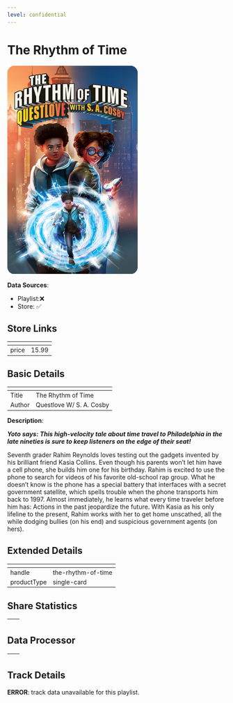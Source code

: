 ```yaml
---
level: confidential
---
```

# The Rhythm of Time

![card_[bP3nu].png](../../img/cards/card_[bP3nu].png)

**Data Sources**: 

- Playlist:❌
- Store: ✅


## Store Links

| <!-- --> | <!-- --> |
| - | - |
| price | 15.99 |


## Basic Details

| <!-- --> | <!-- --> |
| - | - |
| Title | The Rhythm of Time |
| Author | Questlove W/ S. A. Cosby |

**Description**:

_**Yoto says: This high-velocity tale about time travel to Philadelphia in the late nineties is sure to keep listeners on the edge of their seat!**_

Seventh grader Rahim Reynolds loves testing out the gadgets invented by his brilliant friend Kasia Collins. Even though his parents won’t let him have a cell phone, she builds him one for his birthday. Rahim is excited to use the phone to search for videos of his favorite old-school rap group. What he doesn’t know is the phone has a special battery that interfaces with a secret government satellite, which spells trouble when the phone transports him back to 1997. Almost immediately, he learns what every time traveler before him has: Actions in the past jeopardize the future. With Kasia as his only lifeline to the present, Rahim works with her to get home unscathed, all the while dodging bullies (on his end) and suspicious government agents (on hers).


## Extended Details

| <!-- --> | <!-- --> |
| - | - |
| handle | the-rhythm-of-time |
| productType | single-card |


## Share Statistics

| <!-- --> | <!-- --> |
| - | - |


## Data Processor

| <!-- --> | <!-- --> |
| - | - |


## Track Details

**ERROR**: track data unavailable for this playlist.
